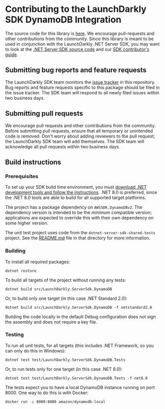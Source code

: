 # Contributing to the LaunchDarkly SDK DynamoDB Integration

The source code for this library is [here](https://github.com/launchdarkly/dotnet-core/tree/main/pkgs/dotnet-server-sdk-dynamodb). We encourage pull-requests and other contributions from the community. Since this library is meant to be used in conjunction with the LaunchDarkly .NET Server SDK, you may want to look at the [.NET Server SDK source code](https://github.com/launchdarkly/dotnet-core/tree/main/pkgs/sdk/server) and our [SDK contributor's guide](https://docs.launchdarkly.com/sdk/concepts/contributors-guide).

## Submitting bug reports and feature requests

The LaunchDarkly SDK team monitors the [issue tracker](https://github.com/launchdarkly/dotnet-core/issues) in this repository. Bug reports and feature requests specific to this package should be filed in the issue tracker. The SDK team will respond to all newly filed issues within two business days.
 
## Submitting pull requests
 
We encourage pull requests and other contributions from the community. Before submitting pull requests, ensure that all temporary or unintended code is removed. Don't worry about adding reviewers to the pull request; the LaunchDarkly SDK team will add themselves. The SDK team will acknowledge all pull requests within two business days.
 
## Build instructions
 
### Prerequisites

To set up your SDK build time environment, you must [download .NET development tools and follow the instructions](https://dotnet.microsoft.com/download). .NET 8.0 is preferred, since the .NET 8.0 tools are able to build for all supported target platforms.

The project has a package dependency on `AWSSDK.DynamoDBv2`. The dependency version is intended to be the _minimum_ compatible version; applications are expected to override this with their own dependency on some higher version.

The unit test project uses code from the `dotnet-server-sdk-shared-tests` project. See the [README.md](../shared/dotnet-server-sdk-shared-tests/README.md) file in that directory for more information.

### Building
 
To install all required packages:

```
dotnet restore
```

To build all targets of the project without running any tests:

```
dotnet build src/LaunchDarkly.ServerSdk.DynamoDB
```

Or, to build only one target (in this case .NET Standard 2.0):

```
dotnet build src/LaunchDarkly.ServerSdk.DynamoDB -f netstandard2.0
```

Building the code locally in the default Debug configuration does not sign the assembly and does not require a key file.

### Testing
 
To run all unit tests, for all targets (this includes .NET Framework, so you can only do this in Windows):

```
dotnet test test/LaunchDarkly.ServerSdk.DynamoDB.Tests
```

Or, to run tests only for one target (in this case .NET 8.0):

```
dotnet test test/LaunchDarkly.ServerSdk.DynamoDB.Tests -f net8.0
```

The tests expect you to have a local DynamoDB instance running on port 8000. One way to do this is with Docker:

```bash
docker run -p 8000:8000 amazon/dynamodb-local
```
